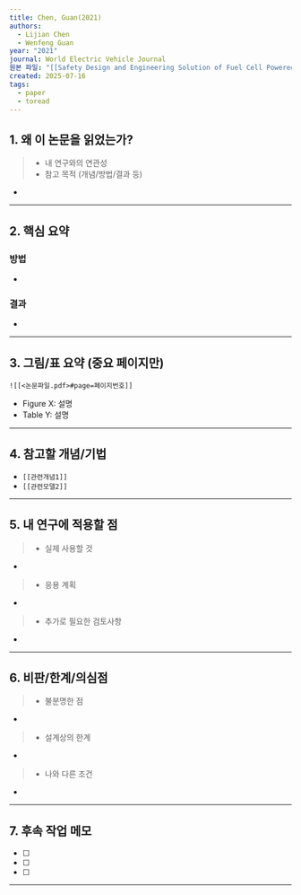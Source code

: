 ```yaml
---
title: Chen, Guan(2021)
authors:
  - Lijian Chen
  - Wenfeng Guan
year: "2021"
journal: World Electric Vehicle Journal
원본 파일: "[[Safety Design and Engineering Solution of Fuel Cell Powered Ship in Inland Waterway of China.pdf]]"
created: 2025-07-16
tags:
  - paper
  - toread
---
```

## 1. 왜 이 논문을 읽었는가?
> - 내 연구와의 연관성
> - 참고 목적 (개념/방법/결과 등)

- 

---

## 2. 핵심 요약

### 방법
- 

### 결과
- 



---

## 3. 그림/표 요약 (중요 페이지만)
`![[<논문파일.pdf>#page=페이지번호]]`

- Figure X: 설명  
- Table Y: 설명

---

## 4. 참고할 개념/기법
- `[[관련개념1]]`
- `[[관련모델2]]`

---

## 5. 내 연구에 적용할 점
> - 실제 사용할 것
- 

> - 응용 계획
- 

> - 추가로 필요한 검토사항
- 


---



## 6. 비판/한계/의심점
> - 불분명한 점
- 

>- 설계상의 한계
- 

> - 나와 다른 조건
- 

---

## 7. 후속 작업 메모
- [ ] 
- [ ] 
- [ ] 

---
